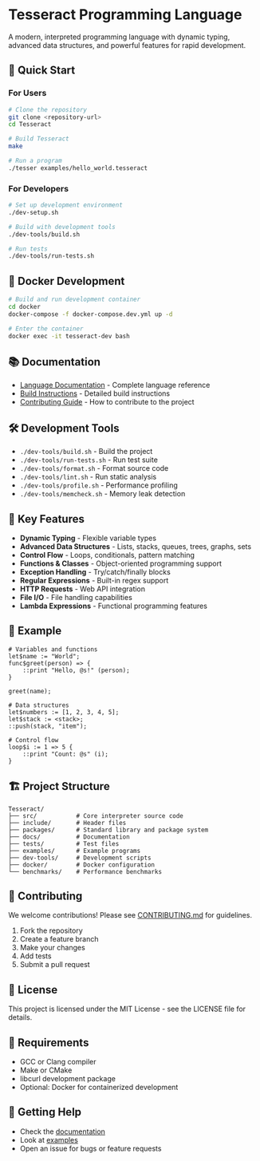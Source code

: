 # Tesseract Programming Language

A modern, interpreted programming language with dynamic typing, advanced data structures, and powerful features for rapid development.

## 🚀 Quick Start

### For Users
```bash
# Clone the repository
git clone <repository-url>
cd Tesseract

# Build Tesseract
make

# Run a program
./tesser examples/hello_world.tesseract
```

### For Developers
```bash
# Set up development environment
./dev-setup.sh

# Build with development tools
./dev-tools/build.sh

# Run tests
./dev-tools/run-tests.sh
```

## 🐳 Docker Development

```bash
# Build and run development container
cd docker
docker-compose -f docker-compose.dev.yml up -d

# Enter the container
docker exec -it tesseract-dev bash
```

## 📚 Documentation

- [Language Documentation](docs/README.md) - Complete language reference
- [Build Instructions](docs/BUILD.md) - Detailed build instructions
- [Contributing Guide](CONTRIBUTING.md) - How to contribute to the project

## 🛠️ Development Tools

- `./dev-tools/build.sh` - Build the project
- `./dev-tools/run-tests.sh` - Run test suite
- `./dev-tools/format.sh` - Format source code
- `./dev-tools/lint.sh` - Run static analysis
- `./dev-tools/profile.sh` - Performance profiling
- `./dev-tools/memcheck.sh` - Memory leak detection

## 🎯 Key Features

- **Dynamic Typing** - Flexible variable types
- **Advanced Data Structures** - Lists, stacks, queues, trees, graphs, sets
- **Control Flow** - Loops, conditionals, pattern matching
- **Functions & Classes** - Object-oriented programming support
- **Exception Handling** - Try/catch/finally blocks
- **Regular Expressions** - Built-in regex support
- **HTTP Requests** - Web API integration
- **File I/O** - File handling capabilities
- **Lambda Expressions** - Functional programming features

## 📖 Example

```tesseract
# Variables and functions
let$name := "World";
func$greet(person) => {
    ::print "Hello, @s!" (person);
}

greet(name);

# Data structures
let$numbers := [1, 2, 3, 4, 5];
let$stack := <stack>;
::push(stack, "item");

# Control flow
loop$i := 1 => 5 {
    ::print "Count: @s" (i);
}
```

## 🏗️ Project Structure

```
Tesseract/
├── src/           # Core interpreter source code
├── include/       # Header files
├── packages/      # Standard library and package system
├── docs/          # Documentation
├── tests/         # Test files
├── examples/      # Example programs
├── dev-tools/     # Development scripts
├── docker/        # Docker configuration
└── benchmarks/    # Performance benchmarks
```

## 🤝 Contributing

We welcome contributions! Please see [CONTRIBUTING.md](CONTRIBUTING.md) for guidelines.

1. Fork the repository
2. Create a feature branch
3. Make your changes
4. Add tests
5. Submit a pull request

## 📄 License

This project is licensed under the MIT License - see the LICENSE file for details.

## 🔧 Requirements

- GCC or Clang compiler
- Make or CMake
- libcurl development package
- Optional: Docker for containerized development

## 🌟 Getting Help

- Check the [documentation](docs/README.md)
- Look at [examples](examples/)
- Open an issue for bugs or feature requests